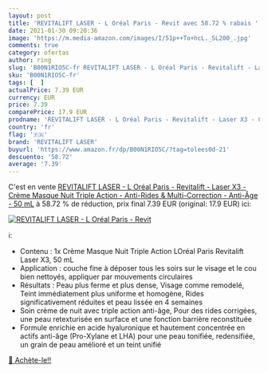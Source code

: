 ```yaml
---
layout: post
title: 'REVITALIFT LASER - L Oréal Paris - Revit avec 58.72 % rabais '
date: 2021-01-30 09:20:36
image: 'https://m.media-amazon.com/images/I/51p++To+hcL._SL200_.jpg'
comments: true
category: ofertas
author: ring
slug: 'B00N1RIO5C-fr REVITALIFT LASER - L Oréal Paris - Revitalift - Laser X3 -...'
sku: 'B00N1RIO5C-fr'
tags: [  ]
actualPrice: 7.39 EUR
currency: EUR
price: 7.39
comparePrice: 17.9 EUR
prodname: 'REVITALIFT LASER - L Oréal Paris - Revitalift - Laser X3 - Crème Masque Nuit Triple Action - Anti-Rides & Multi-Correction - Anti-Âge - 50 mL'
country: 'fr'
flag: '🇫🇷'
brand: 'REVITALIFT LASER'
buyurl: 'https://www.amazon.fr/dp/B00N1RIO5C/?tag=tolees0d-21'
descuento: '58.72'
average: '7.39'
---
```


C'est en vente [REVITALIFT LASER - L Oréal Paris - Revitalift - Laser X3 - Crème Masque Nuit Triple Action - Anti-Rides & Multi-Correction - Anti-Âge - 50 mL](https://www.amazon.fr/dp/B00N1RIO5C/?tag=tolees0d-21)  à  58.72 % de réduction, prix final  7.39 EUR (original: 17.9 EUR) ici:

[![REVITALIFT LASER - L Oréal Paris - Revit](https://m.media-amazon.com/images/I/51p++To+hcL._SL200_.jpg)](https://www.amazon.fr/dp/B00N1RIO5C/?tag=tolees0d-21)

ℹ️:

- Contenu : 1x Crème Masque Nuit Triple Action LOréal Paris Revitalift Laser X3, 50 mL
- Application : couche fine à déposer tous les soirs sur le visage et le cou bien nettoyés, appliquer par mouvements circulaires
- Résultats : Peau plus ferme et plus dense, Visage comme remodelé, Teint immédiatement plus uniforme et homogène, Rides significativement réduites et peau lissée en 4 semaines
- Soin crème de nuit avec triple action anti-âge, Pour des rides corrigées, une peau retexturisée en surface et une fonction barrière reconstituée
- Formule enrichie en acide hyaluronique et hautement concentrée en actifs anti-âge (Pro-Xylane et LHA) pour une peau tonifiée, redensifiée, un grain de peau amélioré et un teint unifié

[🛒 Achète-le!!](https://www.amazon.fr/dp/B00N1RIO5C/?tag=tolees0d-21)
